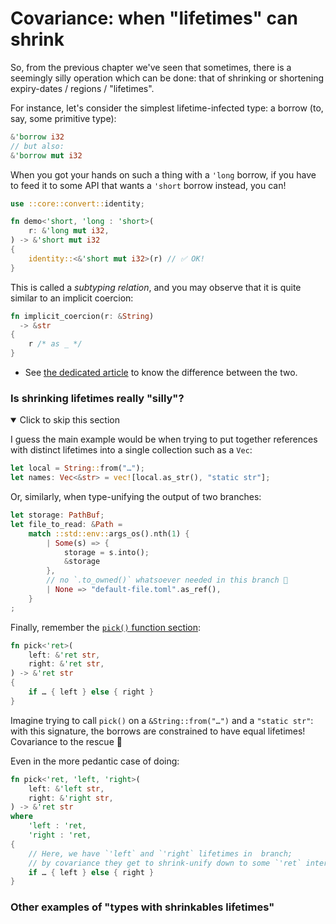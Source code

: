 # Covariance: when "lifetimes" can shrink

So, from the previous chapter we've seen that sometimes, there is a seemingly silly operation which can be done: that of shrinking or shortening expiry-dates / regions / "lifetimes".

For instance, let's consider the simplest lifetime-infected type: a borrow (to, say, some primitive type):

```rs
&'borrow i32
// but also:
&'borrow mut i32
```

When you got your hands on such a thing with a `'long` borrow, if you have to feed it to some API that wants a `'short` borrow instead, you can!

```rs
use ::core::convert::identity;

fn demo<'short, 'long : 'short>(
    r: &'long mut i32,
) -> &'short mut i32
{
    identity::<&'short mut i32>(r) // ✅ OK!
}
```

This is called a _subtyping relation_, and you may observe that it is quite similar to an implicit coercion:

```rs
fn implicit_coercion(r: &String)
  -> &str
{
    r /* as _ */
}
```

  - See [the dedicated article](./subtyping-vs-coercions.md) to know the difference between the two.

### Is shrinking lifetimes really "silly"?

<details open><summary>Click to skip this section</summary>

I guess the main example would be when trying to put together references with distinct lifetimes into a single collection such as a `Vec`:

```rs
let local = String::from("…");
let names: Vec<&str> = vec![local.as_str(), "static str"];
```

Or, similarly, when type-unifying the output of two branches:

```rs
let storage: PathBuf;
let file_to_read: &Path =
    match ::std::env::args_os().nth(1) {
        | Some(s) => {
            storage = s.into();
            &storage
        },
        // no `.to_owned()` whatsoever needed in this branch 💪
        | None => "default-file.toml".as_ref(),
    }
;
```

Finally, remember the [`pick()` function section](pick-function.md):

```rs
fn pick<'ret>(
    left: &'ret str,
    right: &'ret str,
) -> &'ret str
{
    if … { left } else { right }
}
```

Imagine trying to call `pick()` on a `&String::from("…")` and a `"static str"`: with this signature, the borrows are constrained to have equal lifetimes! Covariance to the rescue 🙂

Even in the more pedantic case of doing:

```rs
fn pick<'ret, 'left, 'right>(
    left: &'left str,
    right: &'right str,
) -> &'ret str
where
    'left : 'ret,
    'right : 'ret,
{
    // Here, we have `'left` and `'right` lifetimes in  branch;
    // by covariance they get to shrink-unify down to some `'ret` intersection.
    if … { left } else { right }
}
```

</details>

### Other examples of "types with shrinkables lifetimes"
